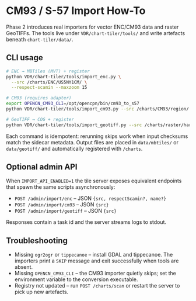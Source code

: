 # CM93 / S-57 Import How-To

Phase 2 introduces real importers for vector ENC/CM93 data and raster
GeoTIFFs.  The tools live under `VDR/chart-tiler/tools/` and write artefacts
beneath `chart-tiler/data/`.

## CLI usage

```bash
# ENC → MBTiles (MVT) + register
python VDR/chart-tiler/tools/import_enc.py \
  --src /charts/ENC/US5NY1CM/ \
  --respect-scamin --maxzoom 15

# CM93 (requires adapter)
export OPENCN_CM93_CLI=/opt/opencpn/bin/cm93_to_s57
python VDR/chart-tiler/tools/import_cm93.py --src /charts/CM93/region/

# GeoTIFF → COG + register
python VDR/chart-tiler/tools/import_geotiff.py --src /charts/raster/harbor.tif
```

Each command is idempotent: rerunning skips work when input checksums match the
sidecar metadata.  Output files are placed in `data/mbtiles/` or
`data/geotiff/` and automatically registered with `/charts`.

## Optional admin API

When `IMPORT_API_ENABLED=1` the tile server exposes equivalent endpoints that
spawn the same scripts asynchronously:

* `POST /admin/import/enc` – JSON `{src, respectScamin?, name?}`
* `POST /admin/import/cm93` – JSON `{src}`
* `POST /admin/import/geotiff` – JSON `{src}`

Responses contain a task id and the server streams logs to stdout.

## Troubleshooting

* Missing `ogr2ogr` or `tippecanoe` – install GDAL and tippecanoe.  The
  importers print a `SKIP` message and exit successfully when tools are absent.
* Missing `OPENCN_CM93_CLI` – the CM93 importer quietly skips; set the
  environment variable to the conversion executable.
* Registry not updated – run `POST /charts/scan` or restart the server to pick
  up new artefacts.
